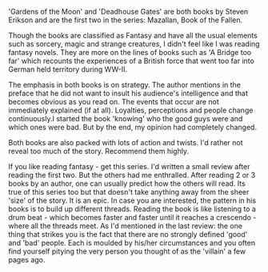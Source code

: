 'Gardens of the Moon' and 'Deadhouse Gates' are both books by Steven Erikson and are the first two in the series: Mazallan, Book of the Fallen. 

Though the books are classified as Fantasy and have all the usual elements such as sorcery, magic and strange creatures, I didn't feel like I was reading fantasy novels. They are more on the lines of books such as 'A Bridge too far' which recounts the experiences of a British force that went too far into German held territory during WW-II. 

The emphasis in both books is on strategy. The author mentions in the preface that he did not want to insult his audience's intelligence and that becomes obvious as you read on. The events that occur are not immediately explained (if at all). Loyalties, perceptions and people change continuously.I started the book 'knowing' who the good guys were and which ones were bad. But by the end, my opinion had completely changed. 

Both books are also packed with lots of action and twists. I'd rather not reveal too much of the story. Recommend them highly.

If you like reading fantasy - get this series. I'd written a small review after reading the first two. But the others had me enthralled. After reading 2 or 3 books by an author, one can usually predict how the others will read. Its true of this series too but that doesn't take anything away from the sheer 'size' of the story. It is an epic. In case you are interested, the pattern in his books is to build up different threads. Reading the book is like listening to a drum beat - which becomes faster and faster until it reaches a crescendo - where all the threads meet. As I'd mentioned in the last review: the one thing that strikes you is the fact that there are no strongly defined 'good' and 'bad' people. Each is moulded by his/her circumstances and you often find yourself pitying the very person you thought of as the 'villain' a few pages ago.